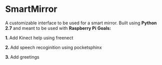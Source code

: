 # SmartMirror
A customizable interface to be used for a smart mirror.</n>
Built using <b>Python 2.7</b> and meant to be used with <b>Raspberry Pi</b>
<b>Goals:</b> 

<b>1. </b>Add Kinect help using freenect

<b>2. </b>Add speech recoginition using pocketsphinx

<b>3. </b>Add greetings 

